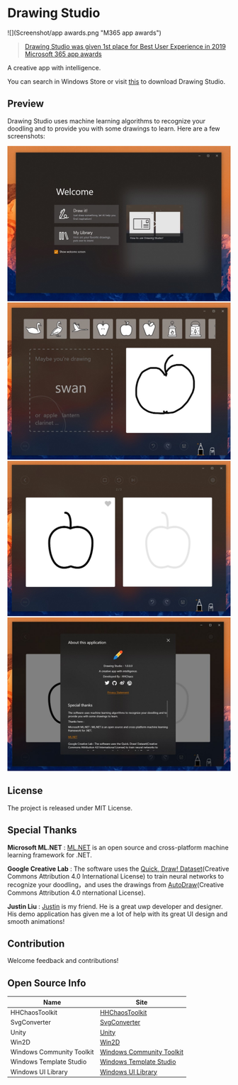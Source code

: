 # Drawing Studio

![](Screenshot/app awards.png "M365 app awards")

>  [Drawing Studio was given 1st place for Best User Experience in 2019 Microsoft 365 app awards](https://aka.ms/AppAward2019) 

A creative app with intelligence.

You can search in Windows Store or visit [this](https://www.microsoft.com/store/apps/9PKVX26RB8F0) to download Drawing Studio.


## Preview

Drawing Studio uses machine learning algorithms to recognize your doodling and to provide you with some drawings to learn.
Here are a few screenshots:

![](Screenshot/1.jpg "Welcome page")
![](Screenshot/2.jpg "Drawing page")
![](Screenshot/3.jpg "Learning page")
![](Screenshot/4.jpg "About page")


## License

The project is released under MIT License.

## Special Thanks

**Microsoft ML.NET** :  [ML.NET](https://github.com/dotnet/machinelearning) is an open source and cross-platform machine learning framework for .NET.

**Google Creative Lab** : The software uses the [Quick, Draw! Dataset](https://github.com/googlecreativelab/quickdraw-dataset)(Creative Commons Attribution 4.0 International License) to train neural networks to recognize your doodling，and uses the drawings from [AutoDraw](https://www.autodraw.com/)(Creative Commons Attribution 4.0 nternational License).

**Justin Liu** : [Justin](https://twitter.com/justinxinliu) is my friend. He is a great uwp developer and designer. His demo application has given me a lot of help with its great UI design and smooth animations!


## Contribution

Welcome feedback and contributions!


## Open Source Info

| Name                      | Site                                                         |
| ------------------------- | ------------------------------------------------------------ |
| HHChaosToolkit            | [HHChaosToolkit](https://github.com/HHChaos/HHChaosToolkit)  |
| SvgConverter              | [SvgConverter](https://github.com/HHChaos/SvgConverter)      |
| Unity                     | [Unity](https://github.com/unitycontainer/unity)             |
| Win2D                     | [Win2D](https://github.com/microsoft/Win2D)                  |
| Windows Community Toolkit | [Windows Community Toolkit](https://github.com/windows-toolkit/WindowsCommunityToolkit) |
| Windows Template Studio   | [Windows Template Studio](https://github.com/microsoft/WindowsTemplateStudio) |
| Windows UI Library        | [Windows UI Library](https://github.com/microsoft/microsoft-ui-xaml) |


